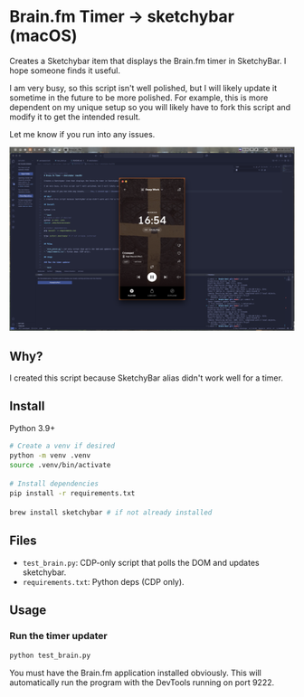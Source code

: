 # Brain.fm Timer → sketchybar (macOS)

Creates a Sketchybar item that displays the Brain.fm timer in SketchyBar. I hope someone finds it useful. 

I am very busy, so this script isn't well polished, but I will likely update it sometime in the future to be more polished. For example, this is more dependent on my unique setup so you will likely have to fork this script and modify it to get the intended result. 

Let me know if you run into any issues.

![SketchyBar item showing Brain.fm timer](barscreenshot.png)

## Why?
I created this script because SketchyBar alias didn't work well for a timer.

## Install

Python 3.9+

```bash
# Create a venv if desired
python -m venv .venv
source .venv/bin/activate

# Install dependencies
pip install -r requirements.txt

brew install sketchybar # if not already installed
```

## Files

- `test_brain.py`: CDP-only script that polls the DOM and updates sketchybar.
- `requirements.txt`: Python deps (CDP only).

## Usage

### Run the timer updater

```bash
python test_brain.py
```

You must have the Brain.fm application installed obviously. This will automatically run the program with the DevTools running on port 9222. 
